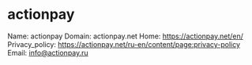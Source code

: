 
# actionpay

Name: actionpay
Domain: actionpay.net
Home: https://actionpay.net/en/
Privacy_policy: https://actionpay.net/ru-en/content/page:privacy-policy
Email: info@actionpay.ru
